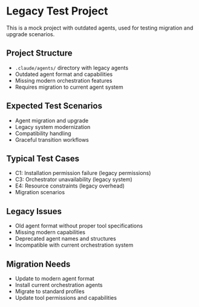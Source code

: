 # Legacy Test Project

This is a mock project with outdated agents, used for testing migration and upgrade scenarios.

## Project Structure
- `.claude/agents/` directory with legacy agents
- Outdated agent format and capabilities
- Missing modern orchestration features
- Requires migration to current agent system

## Expected Test Scenarios
- Agent migration and upgrade
- Legacy system modernization
- Compatibility handling
- Graceful transition workflows

## Typical Test Cases
- C1: Installation permission failure (legacy permissions)
- C3: Orchestrator unavailability (legacy system)
- E4: Resource constraints (legacy overhead)
- Migration scenarios

## Legacy Issues
- Old agent format without proper tool specifications
- Missing modern capabilities
- Deprecated agent names and structures
- Incompatible with current orchestration system

## Migration Needs
- Update to modern agent format
- Install current orchestration agents
- Migrate to standard profiles
- Update tool permissions and capabilities